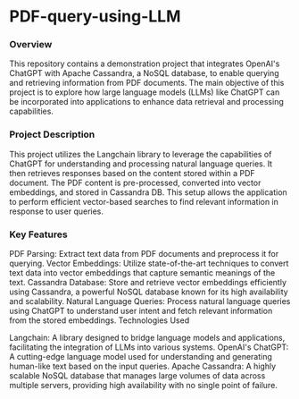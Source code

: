 # PDF-query-using-LLM
### Overview

This repository contains a demonstration project that integrates OpenAI's ChatGPT with Apache Cassandra, a NoSQL database, to enable querying and retrieving information from PDF documents. The main objective of this project is to explore how large language models (LLMs) like ChatGPT can be incorporated into applications to enhance data retrieval and processing capabilities.

### Project Description

This project utilizes the Langchain library to leverage the capabilities of ChatGPT for understanding and processing natural language queries. It then retrieves responses based on the content stored within a PDF document. The PDF content is pre-processed, converted into vector embeddings, and stored in Cassandra DB. This setup allows the application to perform efficient vector-based searches to find relevant information in response to user queries.

### Key Features

PDF Parsing: Extract text data from PDF documents and preprocess it for querying.
Vector Embeddings: Utilize state-of-the-art techniques to convert text data into vector embeddings that capture semantic meanings of the text.
Cassandra Database: Store and retrieve vector embeddings efficiently using Cassandra, a powerful NoSQL database known for its high availability and scalability.
Natural Language Queries: Process natural language queries using ChatGPT to understand user intent and fetch relevant information from the stored embeddings.
Technologies Used

Langchain: A library designed to bridge language models and applications, facilitating the integration of LLMs into various systems.
OpenAI's ChatGPT: A cutting-edge language model used for understanding and generating human-like text based on the input queries.
Apache Cassandra: A highly scalable NoSQL database that manages large volumes of data across multiple servers, providing high availability with no single point of failure.
